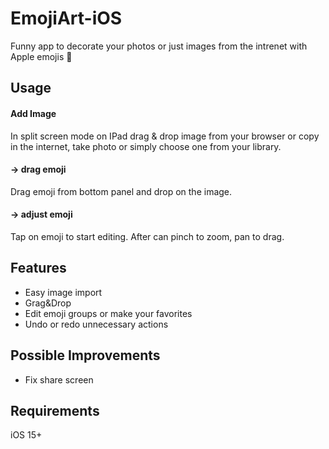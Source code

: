 # EmojiArt-iOS
Funny app to decorate your photos or just images from the intrenet with Apple emojis 🤪
## Usage
#### Add Image 
In split screen mode on IPad drag & drop image from your browser or copy in the internet, take photo or simply choose one from your library.
#### -> drag emoji
Drag emoji from bottom panel and drop on the image.
#### -> adjust emoji
Tap on emoji to start editing. After can pinch to zoom, pan to drag.
## Features
 - Easy image import
 - Grag&Drop
 - Edit emoji groups or make your favorites
 - Undo or redo unnecessary actions
## Possible Improvements
- Fix share screen
## Requirements
iOS 15+
